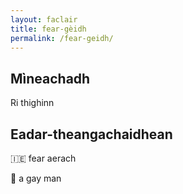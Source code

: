 ```yaml
---
layout: faclair
title: fear-gèidh
permalink: /fear-geidh/
---
```


## Mìneachadh

Ri thighinn

## Eadar-theangachaidhean

&#x1f1ee;&#x1f1ea; fear aerach

&#x1f3f4;&#xe0067;&#xe0062;&#xe0065;&#xe006e;&#xe0067;&#xe007f; a gay man
